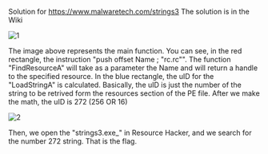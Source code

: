 Solution for https://www.malwaretech.com/strings3
The solution is in the Wiki


![1](https://user-images.githubusercontent.com/26321974/45547290-24e98180-b7d5-11e8-9f6c-3b8537308216.png)

The image above represents the main function.
You can see, in the red rectangle, the instruction "push    offset Name     ; "rc.rc"". The function "FindResourceA" will take as a parameter
the Name and will return a handle to the specified resource. In the blue rectangle, the uID for the "LoadStringA" is calculated. Basically,
the uID is just the number of the string to be retrived form the resources section of the PE file. After we make the math, the uID is 272 (256 OR 16)

![2](https://user-images.githubusercontent.com/26321974/45547848-156b3800-b7d7-11e8-8d99-59b5c2e8fd70.png)


Then, we open the "strings3.exe_" in Resource Hacker, and we search for the number 272 string. That is the flag.
